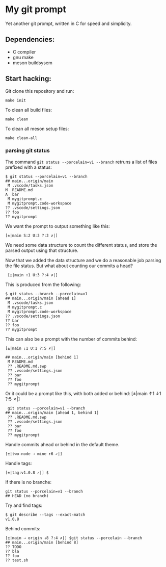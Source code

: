 My git prompt
=============

Yet another git prompt, written in C for speed and simplicity.

Dependencies:
-------------
 * C compiler
 * gnu make
 * meson buildsysem

Start hacking:
--------------
Git clone this repository and run:
```
make init
```

To clean all build files:
```
make clean
```

To clean all meson setup files:
```
make clean-all
```

### parsing git status

The command `git status --porcelain=v1 --branch` retruns a list of files prefixed with a status:
```
$ git status --porcelain=v1 --branch 
## main...origin/main
 M .vscode/tasks.json
M  README.md
A  bar
 M mygitprompt.c
 M mygitprompt.code-workspace
?? .vscode/settings.json
?? foo
?? mygitprompt
```
We want the prompt to output something like this:
```
[±|main S:2 U:3 ?:3 ✗|]
```
We need some data structure to count the different status, and store the parsed output using that structure.

Now that we added the data structure and we do a reasonable job parsing the file status. But what about counting our
commits a head?
```
 [±|main ↑1 U:3 ?:4 ✗|] 
```
This is produced from the following:
```
$ git status --branch --porcelain=v1
## main...origin/main [ahead 1]
 M .vscode/tasks.json
 M mygitprompt.c
 M mygitprompt.code-workspace
?? .vscode/settings.json
?? bar
?? foo
?? mygitprompt
```

This can also be a prompt with the number of commits behind:

```
[±|main ↓1 U:1 ?:5 ✗|] 

## main...origin/main [behind 1]
 M README.md
 ?? .README.md.swp
 ?? .vscode/settings.json
 ?? bar
 ?? foo
 ?? mygitprompt
```

Or it could be a prompt like this, with both added or behind:
[±|main ↑1 ↓1 ?:5 ✗|]
```
 git status --porcelain=v1 --branch 
## main...origin/main [ahead 1, behind 1]
 ?? .README.md.swp
 ?? .vscode/settings.json
 ?? bar
 ?? foo
 ?? mygitprompt
```

Handle commits ahead or behind in the default theme.
```
[±|two-node → mine ↑6 ✓|]
```

Handle tags:
```
[±|tag:v1.0.8 ✓|] $ 
```

If there is no branche: 

```
git status --porcelain=v1 --branch 
## HEAD (no branch)
```
Try and find tags:

```
$ git describe --tags --exact-match 
v1.0.8
```

Behind commits:
```
[±|main → origin ↓8 ?:4 ✗|] $git status --porcelain --branch 
## main...origin/main [behind 8]
?? TODO
?? bla
?? foo
?? test.sh
```
